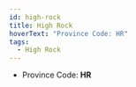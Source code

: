 ```yaml
---
id: high-rock
title: High Rock
hoverText: "Province Code: HR"
tags:
  - High Rock
---
```


- Province Code: **HR**